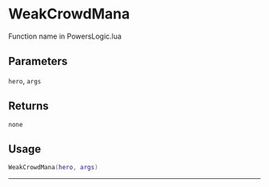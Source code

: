 # WeakCrowdMana
Function name in PowersLogic.lua
## Parameters
`hero`, `args`
## Returns
`none`
## Usage
```lua
WeakCrowdMana(hero, args)
```
---
